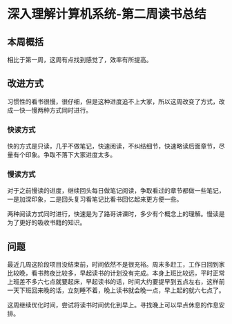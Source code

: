 # 深入理解计算机系统-第二周读书总结

## 本周概括

相比于第一周，这周有点找到感觉了，效率有所提高。

## 改进方式

习惯性的看书很慢，很仔细，但是这种进度追不上大家，所以这周改变了方式，改成一快一慢两种方式同时进行。

### 快读方式

快的方式是只读，几乎不做笔记，快速阅读，不纠结细节，快速略读后面章节，尽量有个印象。争取不落下大家进度太多。

### 慢读方式

对于之前慢读的进度，继续回头每日做笔记阅读，争取看过的章节都做一些笔记，一是加深印象，二是回头复习看笔记比看书回忆起来更方便一些。



两种阅读方式同时进行，快速是为了路哥讲课时，多少有个概念上的理解。慢读是为了更好的吸收书籍的知识。



## 问题

最近几周这阶段项目没结束前，时间依然不是很充裕。周末多赶工，工作日回到家比较晚，看书熬夜比较多，早起读书的计划没有完成。本身上班比较远，平时正常上班差不多六七点就要起床，早起读书的话，时间大约要提早到五点左右，这样前一天下班回来晚的话，立刻睡不着，晚上读书就会晚一点，早上起的就六七点了。

这周继续优化时间，尝试将读书时间优化到早上。寻找晚上可以早点休息的作息安排。

